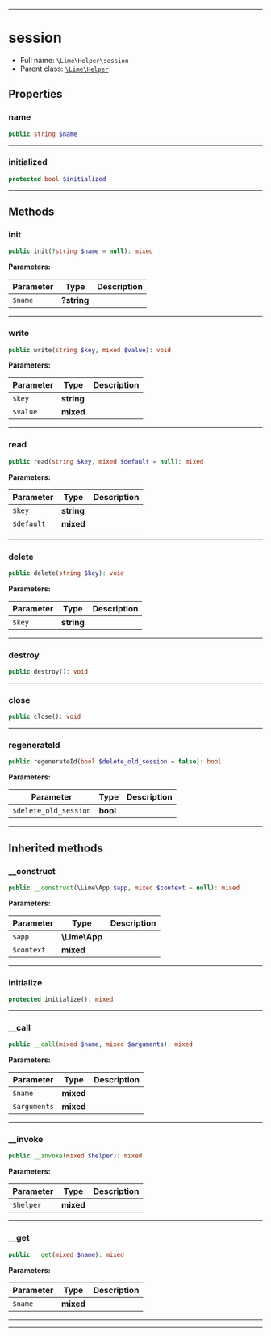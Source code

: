 ***

# session





* Full name: `\Lime\Helper\session`
* Parent class: [`\Lime\Helper`](../Helper.md)



## Properties


### name



```php
public string $name
```






***

### initialized



```php
protected bool $initialized
```






***

## Methods


### init



```php
public init(?string $name = null): mixed
```








**Parameters:**

| Parameter | Type | Description |
|-----------|------|-------------|
| `$name` | **?string** |  |




***

### write



```php
public write(string $key, mixed $value): void
```








**Parameters:**

| Parameter | Type | Description |
|-----------|------|-------------|
| `$key` | **string** |  |
| `$value` | **mixed** |  |




***

### read



```php
public read(string $key, mixed $default = null): mixed
```








**Parameters:**

| Parameter | Type | Description |
|-----------|------|-------------|
| `$key` | **string** |  |
| `$default` | **mixed** |  |




***

### delete



```php
public delete(string $key): void
```








**Parameters:**

| Parameter | Type | Description |
|-----------|------|-------------|
| `$key` | **string** |  |




***

### destroy



```php
public destroy(): void
```











***

### close



```php
public close(): void
```











***

### regenerateId



```php
public regenerateId(bool $delete_old_session = false): bool
```








**Parameters:**

| Parameter | Type | Description |
|-----------|------|-------------|
| `$delete_old_session` | **bool** |  |




***


## Inherited methods


### __construct



```php
public __construct(\Lime\App $app, mixed $context = null): mixed
```








**Parameters:**

| Parameter | Type | Description |
|-----------|------|-------------|
| `$app` | **\Lime\App** |  |
| `$context` | **mixed** |  |




***

### initialize



```php
protected initialize(): mixed
```











***

### __call



```php
public __call(mixed $name, mixed $arguments): mixed
```








**Parameters:**

| Parameter | Type | Description |
|-----------|------|-------------|
| `$name` | **mixed** |  |
| `$arguments` | **mixed** |  |




***

### __invoke



```php
public __invoke(mixed $helper): mixed
```








**Parameters:**

| Parameter | Type | Description |
|-----------|------|-------------|
| `$helper` | **mixed** |  |




***

### __get



```php
public __get(mixed $name): mixed
```








**Parameters:**

| Parameter | Type | Description |
|-----------|------|-------------|
| `$name` | **mixed** |  |




***


***

